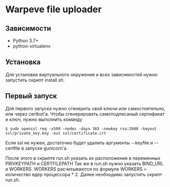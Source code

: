 # Warpeve file uploader
## Зависимости
- Python 3.7+
- python-virtualenv

## Установка
Для установки виртуального окружения и всех зависимостей нужно запустить скрипт install.sh.

## Первый запуск
Для первого запуска нужно сгенерить свой ключи или самостоятельно, или через certbot'а.
Чтобы сгенерировать самоподписаный сертификат и ключ, нужно выполнить команду
```
$ sudo openssl req -x509 -nodes -days 365 -newkey rsa:2048 -keyout ssl/private_key.key -out ssl/certificate.crt
```
Если ssl не нужен, достаточно будет удалить аргументы --keyfile и --certfile в запуске gunicorn'a.

После этого в скрипте run.sh указать их расположение в переменных PRIVKEYPATH и CERTFILEPATH
Так же в run.sh нужно указать BIND_URL и WORKERS.
WORKERS расчитываются по формуле WORKERS = количество ядер процессора * 2.
Далее необходимо запустить скрипт run.sh.
